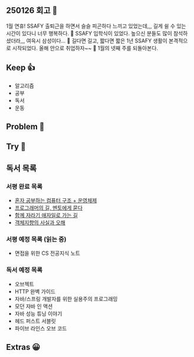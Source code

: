## 250126 회고 💬
1월 연휴! SSAFY 출퇴근을 하면서 슬슬 피곤하다 느끼고 있었는데,,, 길게 쉴 수 있는 시간이 있다니 너무 행복하다. 🐷 SSAFY 입학식이 있었다. 높으신 분들도 많이 참석하셨더라,,, 여윽시 삼성이다... 🙂 길다면 길고, 짧다면 짧은 1년 SSAFY 생활이 본격적으로 시작되었다. 올해 안으로 취업하자~~ 🥲 1월의 넷째 주를 되돌아본다.

## Keep 👍
- 알고리즘
- 공부
- 독서
- 운동

## Problem 🤢

## Try 🧚

## 독서 목록

### 서평 완료 목록
- [혼자 공부하는 컴퓨터 구조 + 운영체제](https://velog.io/@regular_jk_kim/혼자-공부하는-컴퓨터-구조-운영체제-를-읽고)
- [프로그래머의 길, 멘토에게 묻다](https://velog.io/@regular_jk_kim/프로그래머의-길-멘토에게-묻다-를-읽고-24jpq345)
- [함께 자라기 애자일로 가는 길](https://velog.io/@regular_jk_kim/함께-자라기-를-읽고)
- [객체지향의 사실과 오해](https://velog.io/@regular_jk_kim/객체지향의-사실과-오해-를-읽고)

###  서평 예정 목록 (읽는 중) 
- 면접을 위한 CS 전공지식 노트

### 독서 예정 목록
- 오브젝트
- HTTP 완벽 가이드
- 자바/스프링 개발자를 위한 실용주의 프로그래밍
- 모던 자바 인 액션
- 자바 성능 튜닝 이야기 
- 헤드 퍼스트 서블릿
- 파이브 라인스 오브 코드

## Extras 😀


